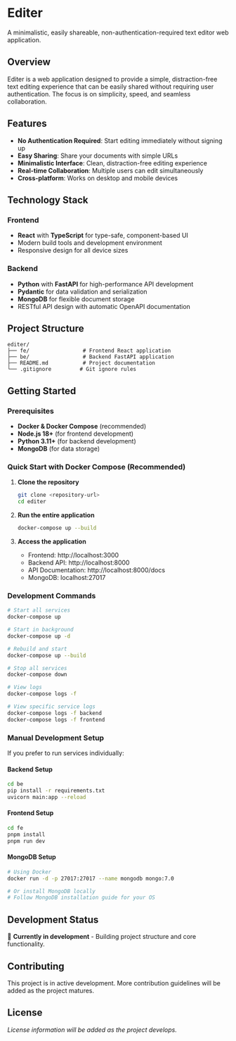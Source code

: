 # Editer

A minimalistic, easily shareable, non-authentication-required text editor web application.

## Overview

Editer is a web application designed to provide a simple, distraction-free text editing experience that can be easily shared without requiring user authentication. The focus is on simplicity, speed, and seamless collaboration.

## Features

- **No Authentication Required**: Start editing immediately without signing up
- **Easy Sharing**: Share your documents with simple URLs
- **Minimalistic Interface**: Clean, distraction-free editing experience
- **Real-time Collaboration**: Multiple users can edit simultaneously
- **Cross-platform**: Works on desktop and mobile devices

## Technology Stack

### Frontend
- **React** with **TypeScript** for type-safe, component-based UI
- Modern build tools and development environment
- Responsive design for all device sizes

### Backend
- **Python** with **FastAPI** for high-performance API development
- **Pydantic** for data validation and serialization
- **MongoDB** for flexible document storage
- RESTful API design with automatic OpenAPI documentation

## Project Structure

```
editer/
├── fe/                 # Frontend React application
├── be/                 # Backend FastAPI application
├── README.md           # Project documentation
└── .gitignore         # Git ignore rules
```

## Getting Started

### Prerequisites

- **Docker & Docker Compose** (recommended)
- **Node.js 18+** (for frontend development)
- **Python 3.11+** (for backend development)
- **MongoDB** (for data storage)

### Quick Start with Docker Compose (Recommended)

1. **Clone the repository**
   ```bash
   git clone <repository-url>
   cd editer
   ```

2. **Run the entire application**
   ```bash
   docker-compose up --build
   ```

3. **Access the application**
   - Frontend: http://localhost:3000
   - Backend API: http://localhost:8000
   - API Documentation: http://localhost:8000/docs
   - MongoDB: localhost:27017

### Development Commands

```bash
# Start all services
docker-compose up

# Start in background
docker-compose up -d

# Rebuild and start
docker-compose up --build

# Stop all services
docker-compose down

# View logs
docker-compose logs -f

# View specific service logs
docker-compose logs -f backend
docker-compose logs -f frontend
```

### Manual Development Setup

If you prefer to run services individually:

#### Backend Setup
```bash
cd be
pip install -r requirements.txt
uvicorn main:app --reload
```

#### Frontend Setup
```bash
cd fe
pnpm install
pnpm run dev
```

#### MongoDB Setup
```bash
# Using Docker
docker run -d -p 27017:27017 --name mongodb mongo:7.0

# Or install MongoDB locally
# Follow MongoDB installation guide for your OS
```

## Development Status

🚧 **Currently in development** - Building project structure and core functionality.

## Contributing

This project is in active development. More contribution guidelines will be added as the project matures.

## License

*License information will be added as the project develops.*
